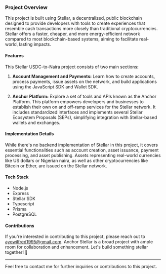 ### Project Overview

This project is built using Stellar, a decentralized, public blockchain designed to provide developers with tools to create experiences that resemble cash transactions more closely than traditional cryptocurrencies. Stellar offers a faster, cheaper, and more energy-efficient network compared to most blockchain-based systems, aiming to facilitate real-world, lasting impacts.

#### Features
This Stellar USDC-to-Naira project consists of two main sections:

1. **Account Management and Payments:** Learn how to create accounts, process payments, issue assets on the network, and build applications using the JavaScript SDK and Wallet SDK.

2. **Anchor Platform:** Explore a set of tools and APIs known as the Anchor Platform. This platform empowers developers and businesses to establish their own on and off-ramp services for the Stellar network. It includes standardized interfaces and implements several Stellar Ecosystem Proposals (SEPs), simplifying integration with Stellar-based wallets and exchanges.

#### Implementation Details
While there's no backend implementation of Stellar in this project, it covers essential functionalities such as account creation, asset issuance, payment processing, and asset publishing. Assets representing real-world currencies like US dollars or Nigerian naira, as well as other cryptocurrencies like Bitcoin or Ether, are issued on the Stellar network.

#### Tech Stack
- Node.js
- Express
- Stellar SDK
- Typescript
- Prisma
- PostgreSQL

#### Contributions
If you're interested in contributing to this project, please reach out to ayowilfred1995@gmail.com. Anchor Stellar is a broad project with ample room for collaboration and enhancement. Let's build something stellar together! 🚀

---
Feel free to contact me for further inquiries or contributions to this project.
